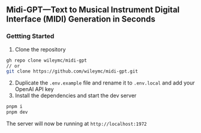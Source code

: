 ## Midi-GPT—Text to Musical Instrument Digital Interface (MIDI) Generation in Seconds

### Gettting Started

1. Clone the repository

```bash
gh repo clone wileymc/midi-gpt
// or
git clone https://github.com/wileymc/midi-gpt.git
```

2. Duplicate the `.env.example` file and rename it to `.env.local` and add your OpenAI API key
3. Install the dependencies and start the dev server

```bash
pnpm i
pnpm dev
```

The server will now be running at `http://localhost:1972`
